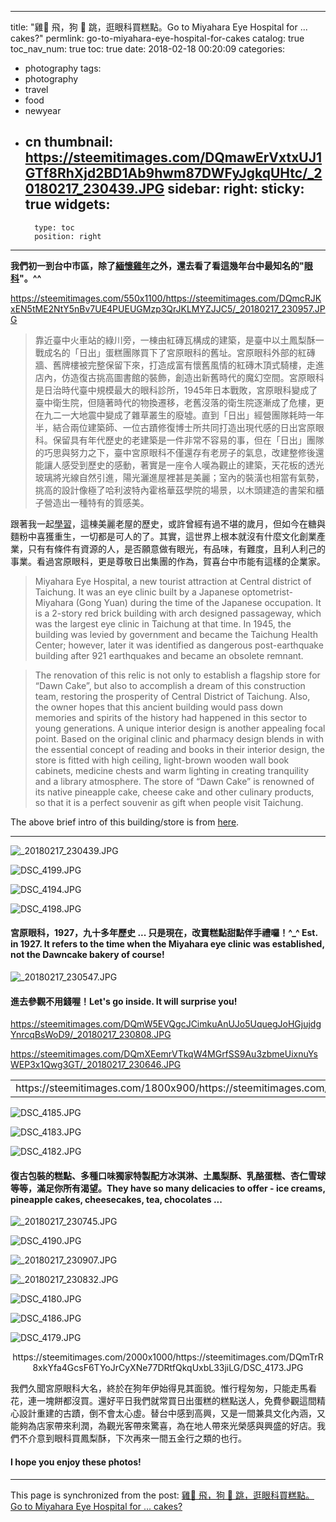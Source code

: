 
---
title: "雞🐔 飛，狗 🐶 跳，逛眼科買糕點。Go to Miyahara Eye Hospital for ... cakes?"
permlink: go-to-miyahara-eye-hospital-for-cakes
catalog: true
toc_nav_num: true
toc: true
date: 2018-02-18 00:20:09
categories:
- photography
tags:
- photography
- travel
- food
- newyear
- cn
thumbnail: https://steemitimages.com/DQmawErVxtxUJ1GTf8RhXjd2BD1Ab9hwm87DWFyJgkqUHtc/_20180217_230439.JPG
sidebar:
    right:
        sticky: true
widgets:
    -
        type: toc
        position: right
---


**我們初一到台中市區，除了[緬懷雞年](https://steemit.com/cn/@deanliu/j-and-g-fried-chicken)之外，還去看了看這幾年台中最知名的"[眼科](http://www.miyahara.com.tw/mobile/index-go.php)"。^^**

https://steemitimages.com/550x1100/https://steemitimages.com/DQmcRJKxEN5tME2NtY5nBv7UE4PUEUGMzp3QrJKLMYZJJC5/_20180217_230957.JPG

>靠近臺中火車站的綠川旁，一棟由紅磚瓦構成的建築，是臺中以土鳳梨酥一戰成名的「日出」蛋糕團隊買下了宮原眼科的舊址。宮原眼科外部的紅磚牆、舊牌樓被完整保留下來，打造成富有懷舊風情的紅磚木頂式騎樓，走進店內，仿造復古挑高圖書館的裝飾，創造出新舊時代的魔幻空間。宮原眼科是日治時代臺中規模最大的眼科診所，1945年日本戰敗，宮原眼科變成了臺中衛生院，但隨著時代的物換遷移，老舊沒落的衛生院逐漸成了危樓，更在九二一大地震中變成了雜草叢生的廢墟。直到「日出」經營團隊耗時一年半，結合兩位建築師、一位古蹟修復博士所共同打造出現代感的日出宮原眼科。保留具有年代歷史的老建築是一件非常不容易的事，但在「日出」團隊的巧思與努力之下，臺中宮原眼科不僅還存有老房子的氣息，改建整修後還能讓人感受到歷史的感動，著實是一座令人嘆為觀止的建築，天花板的透光玻璃將光線自然引進，陽光灑進屋裡甚是美麗；室內的裝潢也相當有氣勢，挑高的設計像極了哈利波特內霍格華茲學院的場景，以木頭建造的書架和櫃子營造出一種特有的質感美。

跟著我一起[學習](https://travel.taichung.gov.tw/zh-tw/Attractions/Intro/793/%E5%AE%AE%E5%8E%9F%E7%9C%BC%E7%A7%91)，這棟美麗老屋的歷史，或許曾經有過不堪的歲月，但如今在糖與麵粉中喜獲重生，一切都是可人的了。其實，這世界上根本就沒有什麼文化創業產業，只有有條件有資源的人，是否願意做有眼光，有品味，有難度，且利人利己的事業。看過宮原眼科，更是尊敬日出集團的作為，賀喜台中市能有這樣的企業家。

>Miyahara Eye Hospital, a new tourist attraction at Central district of Taichung. It was an eye clinic built by a Japanese optometrist- Miyahara (Gong Yuan) during the time of the Japanese occupation. It is a 2-story red brick building with arch designed passageway, which was the largest eye clinic in Taichung at that time. In 1945, the building was levied by government and became the Taichung Health Center; however, later it was identified as dangerous post-earthquake building after 921 earthquakes and became an obsolete remnant.

>The renovation of this relic is not only to establish a flagship store for “Dawn Cake”, but also to accomplish a dream of this construction team, restoring the prosperity of Central District of Taichung. Also, the owner hopes that this ancient building would pass down memories and spirits of the history had happened in this sector to young generations. A unique interior design is another appealing focal point. Based on the original clinic and pharmacy design blends in with the essential concept of reading and books in their interior design, the store is fitted with high ceiling, light-brown wooden wall book cabinets, medicine chests and warm lighting in creating tranquility and a library atmosphere. The store of “Dawn Cake” is renowned of its native pineapple cake, cheese cake and other culinary products, so that it is a perfect souvenir as gift when people visit Taichung.

The above brief intro of this building/store is from [here](https://www.travelking.com.tw/eng/tourguide/taichung/miyahara-eye-hospital.html). 

****
![_20180217_230439.JPG](https://steemitimages.com/DQmawErVxtxUJ1GTf8RhXjd2BD1Ab9hwm87DWFyJgkqUHtc/_20180217_230439.JPG)

![DSC_4199.JPG](https://steemitimages.com/DQmW7ZUFckVV3TCqL5UZU7jCemCgJTzAVxLVzVHAS1kfAUd/DSC_4199.JPG)

![DSC_4194.JPG](https://steemitimages.com/DQmTWEW6reZeN1ZEFz4zJhPbZKMBgCLDbHkAwgXrVEw7SLw/DSC_4194.JPG)

![DSC_4198.JPG](https://steemitimages.com/DQmSYCYdtzqMCobMqwXc4rf5JfEGJ1YaqSeoZ5cSQuYiySW/DSC_4198.JPG)

#### 宮原眼科，1927，九十多年歷史 ... 只是現在，改賣糕點甜點伴手禮囉！^_^ Est. in 1927. It refers to the time when the Miyahara eye clinic was established, not the Dawncake bakery of course!

![_20180217_230547.JPG](https://steemitimages.com/DQmc8qPT1EnhLnhXPFcmtEfXDbHt5GnNvrxV9Z1ecSLEfTD/_20180217_230547.JPG)

#### 進去參觀不用錢喔！Let's go inside. It will surprise you!

https://steemitimages.com/DQmW5EVQgcJCimkuAnUJo5UquegJoHGjujdgYnrcqBsWoD9/_20180217_230808.JPG

https://steemitimages.com/DQmXEemrVTkqW4MGrfSS9Au3zbmeUixnuYsWEP3x1Qwg3GT/_20180217_230646.JPG

<table><tr>
<td>https://steemitimages.com/1800x900/https://steemitimages.com/DQmdT8MvYUPKsSY1r3kg3e7Ayi26PYKGRrqH5TAntcgS9yT/_20180217_231100.JPG</td>
<td>https://steemitimages.com/1800x900/https://steemitimages.com/DQmRPK4J63Vz774kVMqg7jFTvt8LbadLALKZFoRJMLGftea/DSC_4175.JPG</td>
</tr></table>

![DSC_4185.JPG](https://steemitimages.com/DQmNyg2fUouNQyPwGn4MgSmvQCbkBNFsuVGTctPuaSvSpVK/DSC_4185.JPG)

![DSC_4183.JPG](https://steemitimages.com/DQmYPnyoC6DqGMQb2eM7UQwmKsYEV8nFuX2oxMNe4BMpKnV/DSC_4183.JPG)

![DSC_4182.JPG](https://steemitimages.com/DQmTZ6gZG6kLBhher1KVwom18a7gMDHshnS3m8ZtndvfTwj/DSC_4182.JPG)

#### 復古包裝的糕點、多種口味獨家特製配方冰淇淋、土鳳梨酥、乳酪蛋糕、杏仁雪球等等，滿足你所有渴望。They have so many delicacies to offer - ice creams, pineapple cakes, cheesecakes, tea, chocolates  ...  

![_20180217_230745.JPG](https://steemitimages.com/DQmUAzUPra5YYAeMzKBx7BHc4vDkqHgTpZfE1hvvM68mWKZ/_20180217_230745.JPG)

![DSC_4190.JPG](https://steemitimages.com/DQmYCqRQCc3bT6zQN2189jkDya6hxpvp3bnUM7hE2JkcXb2/DSC_4190.JPG)

![_20180217_230907.JPG](https://steemitimages.com/DQmQvK4jXYvFTCmXHPCUdBGBQrj3M3G2nSvQfgaKbLDhRW5/_20180217_230907.JPG)

![_20180217_230832.JPG](https://steemitimages.com/DQmRXDiei5gZvjoXMaSPx9qM6GqtmfwZCxe5VZT1qeGpbfn/_20180217_230832.JPG)

![DSC_4180.JPG](https://steemitimages.com/DQmNYfMvgBno5XYgXpNE28HsaEvTgmkMkbc4mGszY3yQ22x/DSC_4180.JPG)

![DSC_4186.JPG](https://steemitimages.com/DQmfDbhUSaC8y2suSeV7Z4MEgJVSvQDsuM2s74on5bmxZpy/DSC_4186.JPG)

![DSC_4179.JPG](https://steemitimages.com/DQmZVpXq2VJEQBKi5h8G2UDR9rg63mXo4FdHY7jWKNYsqiW/DSC_4179.JPG)

<center>https://steemitimages.com/2000x1000/https://steemitimages.com/DQmTrR8xkYfa4GcsF6TYoJrCyXNe77DRtfQkqUxbL33jiLG/DSC_4173.JPG</center>

我們久聞宮原眼科大名，終於在狗年伊始得見其面貌。惟行程匆匆，只能走馬看花，連一塊餅都沒買。還好平日我們就常買日出蛋糕的糕點送人，免費參觀這間精心設計重建的古蹟，倒不會太心虛。替台中感到高興，又是一間兼具文化內涵，又能夠為店家帶來利潤，為觀光客帶來驚喜，為在地人帶來光榮感與興盛的好店。我們不介意到眼科買鳳梨酥，下次再來一間五金行之類的也行。

#### I hope you enjoy these photos!

- - -

This page is synchronized from the post: [雞🐔 飛，狗 🐶 跳，逛眼科買糕點。Go to Miyahara Eye Hospital for ... cakes?](https://steemit.com/@deanliu/go-to-miyahara-eye-hospital-for-cakes)
